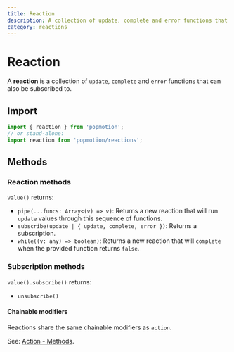 ```yaml
---
title: Reaction
description: A collection of update, complete and error functions that are subscribable.
category: reactions
---
```


# Reaction

A **reaction** is a collection of `update`, `complete` and `error` functions that can also be subscribed to.

## Import

```javascript
import { reaction } from 'popmotion';
// or stand-alone:
import reaction from 'popmotion/reactions';
```

## Methods

### Reaction methods

`value()` returns:

- `pipe(...funcs: Array<(v) => v)`: Returns a new reaction that will run `update` values through this sequence of functions.
- `subscribe(update | { update, complete, error })`: Returns a subscription.
- `while((v: any) => boolean)`: Returns a new reaction that will `complete` when the provided function returns `false`.

### Subscription methods

`value().subscribe()` returns:

- `unsubscribe()`

#### Chainable modifiers

Reactions share the same chainable modifiers as `action`.

See: [Action - Methods](/api/action#methods).